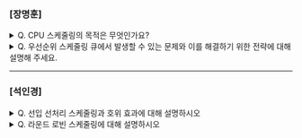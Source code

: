 ### [장명훈]

<details>
  <summary> Q. CPU 스케줄링의 목적은 무엇인가요? </summary>

  - CPU 자원을 효율적으로 배분하여 시스템 성능을 극대화
  - 게임에서는 실시간 반응성과 효율적인 자원 관리가 중요하여 적절한 스케줄링이 필수적

</details>

<details>
  <summary> Q. 우선순위 스케줄링 큐에서 발생할 수 있는 문제와 이를 해결하기 위한 전략에 대해 설명해 주세요. </summary>  

  - 발생할 수 있는 문제 : 기아 현상
    - 우선순위가 높은 프로세스부터 실행되다 보니 낮은 우선순위의 프로세스는 계속해서 실행이 미뤄지는 현상

  - 해결책 : 에이징
    - 대기 중인 프로세스의 우선순위를 점차 높이는 방식
</details>

---

### [석인경]

<details>
  <summary> Q. 선입 선처리 스케줄링과 호위 효과에 대해 설명하시오 </summary>
  
- 선입 선처리 스케줄링 : CPU를 먼저 요청한 프로세스부터 CPU를 할당하는 스케줄링 방식
- 호위 효과 : CPU를 많이 필요로 하지 않는 프로세스들이, CPU를 오랫동안 사용하는 프로세스가 끝나기를 기다리는 현상

</details>

<details>
  <summary> Q. 라운드 로빈 스케줄링에 대해 설명하시오</summary>

라운드 로빈 스케줄링은 정해진 타임 슬라이스만큼의 시간 동안 돌아가며 CPU를 이용하는 선점형 스케줄링이다.

타임 슬라이스 크기가 중요하다. 타임 슬라이스가 지나치게 크면 선입 선처리 스케줄링과 다르지 않아 호위 효과가 생길 수 있다.
  
</details>
